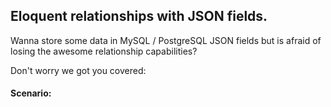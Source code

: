 ## Eloquent relationships with JSON fields.

Wanna store some data in MySQL / PostgreSQL JSON fields but is afraid of losing the awesome relationship capabilities? 


Don't worry we got you covered:

#### Scenario:
